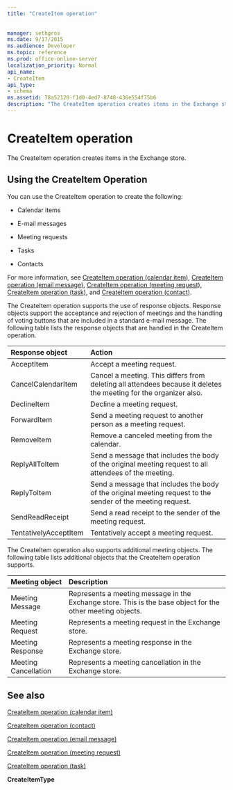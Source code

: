 ```yaml
---
title: "CreateItem operation"
 
 
manager: sethgros
ms.date: 9/17/2015
ms.audience: Developer
ms.topic: reference
ms.prod: office-online-server
localization_priority: Normal
api_name:
- CreateItem
api_type:
- schema
ms.assetid: 78a52120-f1d0-4ed7-8748-436e554f75b6
description: "The CreateItem operation creates items in the Exchange store."
---
```


# CreateItem operation

The CreateItem operation creates items in the Exchange store.
  
## Using the CreateItem Operation

You can use the CreateItem operation to create the following:
  
- Calendar items
    
- E-mail messages
    
- Meeting requests
    
- Tasks
    
- Contacts
    
For more information, see [CreateItem operation (calendar item)](createitem-operation-calendar-item.md), [CreateItem operation (email message)](createitem-operation-email-message.md), [CreateItem operation (meeting request)](createitem-operation-meeting-request.md), [CreateItem operation (task)](createitem-operation-task.md), and [CreateItem operation (contact)](createitem-operation-contact.md).
  
The CreateItem operation supports the use of response objects. Response objects support the acceptance and rejection of meetings and the handling of voting buttons that are included in a standard e-mail message. The following table lists the response objects that are handled in the CreateItem operation.
  
|**Response object**|**Action**|
|:-----|:-----|
|AcceptItem  <br/> |Accept a meeting request.  <br/> |
|CancelCalendarItem  <br/> |Cancel a meeting. This differs from deleting all attendees because it deletes the meeting for the organizer also.  <br/> |
|DeclineItem  <br/> |Decline a meeting request.  <br/> |
|ForwardItem  <br/> |Send a meeting request to another person as a meeting request.  <br/> |
|RemoveItem  <br/> |Remove a canceled meeting from the calendar.  <br/> |
|ReplyAllToItem  <br/> |Send a message that includes the body of the original meeting request to all attendees of the meeting.  <br/> |
|ReplyToItem  <br/> |Send a message that includes the body of the original meeting request to the sender of the meeting request.  <br/> |
|SendReadReceipt  <br/> |Send a read receipt to the sender of the meeting request.  <br/> |
|TentativelyAcceptItem  <br/> |Tentatively accept a meeting request.  <br/> |
   
The CreateItem operation also supports additional meeting objects. The following table lists additional objects that the CreateItem operation supports.
  
|**Meeting object**|**Description**|
|:-----|:-----|
|Meeting Message  <br/> |Represents a meeting message in the Exchange store. This is the base object for the other meeting objects.  <br/> |
|Meeting Request  <br/> |Represents a meeting request in the Exchange store.  <br/> |
|Meeting Response  <br/> |Represents a meeting response in the Exchange store.  <br/> |
|Meeting Cancellation  <br/> |Represents a meeting cancellation in the Exchange store.  <br/> |
   
## See also



[CreateItem operation (calendar item)](createitem-operation-calendar-item.md)
  
[CreateItem operation (contact)](createitem-operation-contact.md)
  
[CreateItem operation (email message)](createitem-operation-email-message.md)
  
[CreateItem operation (meeting request)](createitem-operation-meeting-request.md)
  
[CreateItem operation (task)](createitem-operation-task.md)
  
 **CreateItemType**

